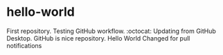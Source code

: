# hello-world
First repository.
Testing GitHub workflow.
:octocat:
Updating from GitHub Desktop.
GitHub is nice repository.
Hello World
Changed for pull notifications
